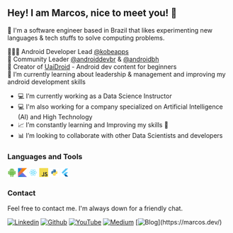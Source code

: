 ## Hey! I am Marcos, nice to meet you! 👋 

💬  I'm a software engineer based in Brazil that likes experimenting new languages & tech stuffs to solve computing problems.

👩🏽‍💻 Android Developer Lead [@kobeapps](https://github.com/kobeapps) <br/>
📢 Community Leader [@androiddevbr](https://github.com/androiddev) & [@androidbh](https://github.com/androidbh) <br/>
💚 Creator of [UaiDroid](https://www.instagram.com/uaidroid/) - Android dev content for beginners<br/>
🤔 I’m currently learning about leadership & management and improving my android development skills

- 💻 I’m currently working as a Data Science Instructor
- 💻 I'm also working for a company specialized on Artificial Intelligence (AI) and High Technology
- 📈 I’m constantly learning and Improving my skills 🤣
- 📊 I’m looking to collaborate with other Data Scientists and developers 

### Languages and Tools 

<code><img height="20" src="https://raw.githubusercontent.com/github/explore/80688e429a7d4ef2fca1e82350fe8e3517d3494d/topics/android/android.png"></code>
<code><img height="20" src="https://raw.githubusercontent.com/github/explore/80688e429a7d4ef2fca1e82350fe8e3517d3494d/topics/kotlin/kotlin.png"></code>
<code><img height="20" src="https://raw.githubusercontent.com/github/explore/80688e429a7d4ef2fca1e82350fe8e3517d3494d/topics/react/react.png"></code>
<code><img height="20" src="https://raw.githubusercontent.com/github/explore/80688e429a7d4ef2fca1e82350fe8e3517d3494d/topics/javascript/javascript.png"></code>
<code><img height="20" src="https://raw.githubusercontent.com/github/explore/80688e429a7d4ef2fca1e82350fe8e3517d3494d/topics/python/python.png"></code>
<code><img height="20" src="https://raw.githubusercontent.com/github/explore/80688e429a7d4ef2fca1e82350fe8e3517d3494d/topics/flutter/flutter.png"></code>

### Contact
Feel free to contact me. I'm always down for a friendly chat.

[![Linkedin](https://img.shields.io/badge/-Linkedin-blue?style=flat&logo=Linkedin&logoColor=white&link=https://www.linkedin.com/in/mrcsxsiq/)](https://www.linkedin.com/in/mrcsxsiq/)
[![Github](https://img.shields.io/badge/-Github-black?style=flat&logo=Github&logoColor=white&link=https://github.com/mrcsxsiq/)](https://github.com/mrcsxsiq/) 
[![YouTube](https://img.shields.io/badge/-YouTube-FF0000?style=flat&logo=YouTube&logoColor=white&link=https://youtube.com/mrcsxsiq/)](https://youtube.com/mrcsxsiq/) 
[![Medium](https://img.shields.io/badge/-Medium-grey?style=flat&logo=Medium&logoColor=white&link=https://medium.com/@mrcsxsiq/)](https://medium.com/@mrcsxsiq/) 
[![Blog](https://img.shields.io/badge/-marcos.dev-151B8D?style=flat&logoColor=white&link=https://marcos.dev.)](https://marcos.dev/) 
